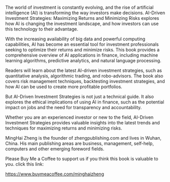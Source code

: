 
The world of investment is constantly evolving, and the rise of artificial intelligence (AI) is transforming the way investors make decisions. AI-Driven Investment Strategies: Maximizing Returns and Minimizing Risks explores how AI is changing the investment landscape, and how investors can use this technology to their advantage.

With the increasing availability of big data and powerful computing capabilities, AI has become an essential tool for investment professionals seeking to optimize their returns and minimize risks. This book provides a comprehensive overview of AI applications in finance, including machine learning algorithms, predictive analytics, and natural language processing.

Readers will learn about the latest AI-driven investment strategies, such as quantitative analysis, algorithmic trading, and robo-advisors. The book also covers risk management techniques, backtesting investment strategies, and how AI can be used to create more profitable portfolios.

But AI-Driven Investment Strategies is not just a technical guide. It also explores the ethical implications of using AI in finance, such as the potential impact on jobs and the need for transparency and accountability.

Whether you are an experienced investor or new to the field, AI-Driven Investment Strategies provides valuable insights into the latest trends and techniques for maximizing returns and minimizing risks.

MingHai Zheng is the founder of zhengpublishing.com and lives in Wuhan, China. His main publishing areas are business, management, self-help, computers and other emerging foreword fields.

Please Buy Me a Coffee to support us if you think this book is valuable to you. click this link:

https://www.buymeacoffee.com/minghaizheng
